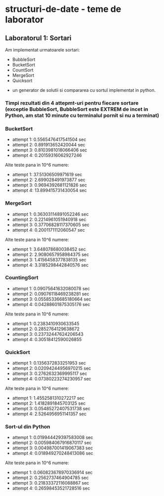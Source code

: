 # structuri-de-date - teme de laborator

## Laboratorul 1: Sortari

Am implementat urmatoarele sortari:
* BubbleSort 
* BucketSort
* CountSort
* MergeSort
* Quicksort 
+ un generator de solutii si compararea cu sortul implementat in python.

### Timpi rezultati din 4 attepmt-uri pentru fiecare sortare (exceptie BubbleSort, BubbleSort este EXTREM de incet in Python, am stat 10 minute cu terminalul pornit si nu a terminat)

### BucketSort
* attempt 1: 0.5565476417541504 sec
* attempt 2: 0.891913652420044 sec
* attempt 3: 0.8103981018066406 sec
* attempt 4: 0.20159316062927246

Alte teste pana in 10^6 numere:
* attempt 1: 37.51306509971619 sec
* attempt 2: 2.699028491973877 sec
* attempt 3: 0.9694392681121826 sec
* attempt 4: 13.899415731430054 sec


### MergeSort
* attempt 1: 0.36303114891052246 sec
* attempt 2: 0.2214961051940918 sec
* attempt 3: 0.37706828117370605 sec
* attempt 4: 0.2001171112060547 sec

Alte teste pana in 10^6 numere:
* attempt 1: 3.648078680038452 sec 
* attempt 2: 2.9080657958984375 sec
* attempt 3: 1.4156458377838135 sec 
* attempt 4: 3.3185298442840576 sec


### CountingSort
* attempt 1: 0.09075641632080078 sec
* attempt 2: 0.09076118469238281 sec
* attempt 3: 0.05585336685180664 sec
* attempt 4: 0.04288601875305176 sec

Alte teste pana in 10^6 numere:
* attempt 1: 0.2383410930633545
* attempt 2: 0.2852764129638672
* attempt 3: 0.23732447624206543
* attempt 4: 0.30518412590026855

### QuickSort
* attempt 1: 0.1356372833251953 sec
* attempt 2: 0.02094244956970215 sec
* attempt 3: 0.2762632369995117 sec
* attempt 4: 0.07380223274230957 sec

Alte teste pana in 10^6 numere:
* attempt 1: 1.4552581310272217 sec
* attempt 2: 1.4182891845703125 sec
* attempt 3: 0.05485272407531738 sec
* attempt 4: 2.5264956951141357 sec


### Sort-ul din Python
* attempt 1: 0.019944429397583008 sec
* attempt 2: 0.005984067916870117 sec
* attempt 3: 0.004987001419067383 sec
* attempt 4: 0.018949270248413086 sec

Alte teste pana in 10^6 numere:
* attempt 1: 0.060823678970336914 sec
* attempt 2: 0.2562737464904785 sec
* attempt 3: 0.21833372116088867 sec
* attempt 4: 0.26598453521728516 sec
